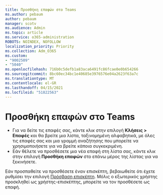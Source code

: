 ```yaml
---
title: Προσθήκη επαφών στο Teams
ms.author: pebaum
author: pebaum
manager: scotv
ms.audience: Admin
ms.topic: article
ms.service: o365-administration
ROBOTS: NOINDEX, NOFOLLOW
localization_priority: Priority
ms.collection: Adm_O365
ms.custom:
- "9002509"
- "5040"
ms.openlocfilehash: 716b0c5defb1a83aca6491fc86fcae0e0b654266
ms.sourcegitcommit: 8bc60ec34bc1e40685e3976576e04a2623f63a7c
ms.translationtype: MT
ms.contentlocale: el-GR
ms.lasthandoff: 04/15/2021
ms.locfileid: "51822563"
---
```

# <a name="add-contacts-in-teams"></a>Προσθήκη επαφών στο Teams

- Για να δείτε τις επαφές σας, κάντε κλικ στην επιλογή **Κλήσεις > Επαφές** και θα βρείτε μια λίστα, ταξινομημένη αλφαβητικά, με όλες τις επαφές σας και μια γραμμή αναζήτησης που μπορείτε να χρησιμοποιήσετε για να βρείτε κάποια συγκεκριμένη. 
- Εάν θέλετε να προσθέσετε μια νέα επαφή στη λίστα σας, κάντε κλικ στην επιλογή **Προσθήκη επαφών** στο επάνω μέρος της λίστας για να ξεκινήσετε.

Εάν προσπαθείτε να προσθέσετε έναν επισκέπτη, βεβαιωθείτε ότι έχετε ρυθμίσει την επιλογή [Πρόσβαση επισκέπτη](https://docs.microsoft.com/microsoftteams/set-up-guests). Μόλις ο εξωτερικός χρήστης προσκληθεί ως χρήστης-επισκέπτης, μπορείτε να τον προσθέσετε ως επαφή.

